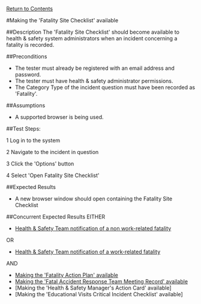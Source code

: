 [Return to Contents](https://github.com/infojam-james/test-cases/blob/master/Contents.md)

#Making the 'Fatality Site Checklist' available

##Description
The 'Fatality Site Checklist' should become available to health & safety system administrators when an incident concerning a fatality is recorded.

##Preconditions
+ The tester must already be registered with an email address and password.
+ The tester must have health & safety administrator permissions.
+ The Category Type of the incident question must have been recorded as 'Fatality'.

##Assumptions
+ A supported browser is being used.

##Test Steps:

1 Log in to the system

2 Navigate to the incident in question

3 Click the 'Options' button

4 Select 'Open Fatality Site Checklist'

##Expected Results
+ A new browser window should open containing the Fatality Site Checklist

##Concurrent Expected Results
EITHER
+ [Health & Safety Team notification of a non work-related fatality](https://github.com/infojam-james/test-cases/blob/master/Fatalities/fatalities-1.md)

OR

+ [Health & Safety Team notification of a work-related fatality](https://github.com/infojam-james/test-cases/blob/master/Fatalities/fatalities-2.md)

AND

+ [Making the 'Fatality Action Plan' available](https://github.com/infojam-james/test-cases/blob/master/Fatalities/fatalities-3.md)
+ [Making the 'Fatal Accident Response Team Meeting Record' available](https://github.com/infojam-james/test-cases/blob/master/Fatalities/fatalities-5.md)
+ [Making the 'Health & Safety Manager's Action Card' available]
+ [Making the 'Educational Visits Critical Incident Checklist' available]
